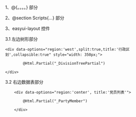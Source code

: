 1、@{。。。。} 部分

2、@section Scripts{...} 部分

3、easyui-layout 控件

3.1  左边树形部分

```
<div data-options="region:'west',split:true,title:'行政区划',collapsible:true" style="width: 350px;">

        @Html.Partial("_DivisionTreePartial")

</div>
```

3.2 右边数据表部分

```
    <div data-options="region:'center', title:'党员列表'">

        @Html.Partial("_PartyMember")

    </div>
```



